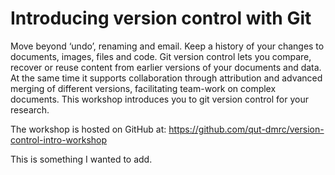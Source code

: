 # Introducing version control with Git

Move beyond ‘undo’, renaming and email. Keep a history of your changes to documents, images, files and code. Git version control lets you compare, recover or reuse content from earlier versions of your documents and data. At the same time it supports collaboration through attribution and advanced merging of different versions, facilitating team-work on complex documents. This workshop introduces you to git version control for your research.

The workshop is hosted on GitHub at: https://github.com/qut-dmrc/version-control-intro-workshop

This is something I wanted to add.
